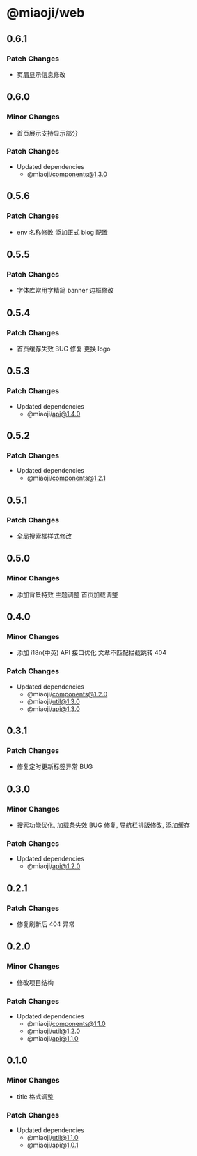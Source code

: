 # @miaoji/web

## 0.6.1

### Patch Changes

- 页眉显示信息修改

## 0.6.0

### Minor Changes

- 首页展示支持显示部分<!-- more -->

### Patch Changes

- Updated dependencies
  - @miaoji/components@1.3.0

## 0.5.6

### Patch Changes

- env 名称修改 添加正式 blog 配置

## 0.5.5

### Patch Changes

- 字体库常用字精简 banner 边框修改

## 0.5.4

### Patch Changes

- 首页缓存失效 BUG 修复 更换 logo

## 0.5.3

### Patch Changes

- Updated dependencies
  - @miaoji/api@1.4.0

## 0.5.2

### Patch Changes

- Updated dependencies
  - @miaoji/components@1.2.1

## 0.5.1

### Patch Changes

- 全局搜索框样式修改

## 0.5.0

### Minor Changes

- 添加背景特效 主题调整 首页加载调整

## 0.4.0

### Minor Changes

- 添加 i18n(中英) API 接口优化 文章不匹配拦截跳转 404

### Patch Changes

- Updated dependencies
  - @miaoji/components@1.2.0
  - @miaoji/util@1.3.0
  - @miaoji/api@1.3.0

## 0.3.1

### Patch Changes

- 修复定时更新标签异常 BUG

## 0.3.0

### Minor Changes

- 搜索功能优化, 加载条失效 BUG 修复, 导航栏排版修改, 添加缓存

### Patch Changes

- Updated dependencies
  - @miaoji/api@1.2.0

## 0.2.1

### Patch Changes

- 修复刷新后 404 异常

## 0.2.0

### Minor Changes

- 修改项目结构

### Patch Changes

- Updated dependencies
  - @miaoji/components@1.1.0
  - @miaoji/util@1.2.0
  - @miaoji/api@1.1.0

## 0.1.0

### Minor Changes

- title 格式调整

### Patch Changes

- Updated dependencies
  - @miaoji/util@1.1.0
  - @miaoji/api@1.0.1
